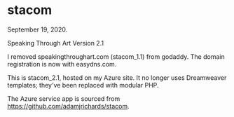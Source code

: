 # stacom
September 19, 2020.

Speaking Through Art Version 2.1

I removed speakingthroughart.com (stacom_1.1) from godaddy.
The domain registration is now with easydns.com.

This is stacom_2.1, hosted on my Azure site. It no longer uses
Dreamweaver templates; they've been replaced with modular PHP.

The Azure service app is sourced from https://github.com/adamjrichards/stacom.
